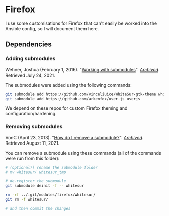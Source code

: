# Firefox

I use some customisations for Firefox that can't easily be worked into the Ansible config, so I will document them here.

## Dependencies

### Adding submodules

Wehner, Joshua (February 1, 2016). "[Working with submodules](https://github.blog/2016-02-01-working-with-submodules/)". *[Archived](https://web.archive.org/web/20210724123412/https://github.blog/2016-02-01-working-with-submodules/)*. Retrieved July 24, 2021.

The submodules were added using the following commands:

```bash
git submodule add https://github.com/vinceliuice/WhiteSur-gtk-theme whitesur
git submodule add https://github.com/arkenfox/user.js userjs
```

We depend on these repos for custom Firefox theming and configuration/hardening.

### Removing submodules

VonC (April 23, 2013). "[How do I remove a submodule?](https://stackoverflow.com/questions/1260748/how-do-i-remove-a-submodule/16162000#16162000)". *[Archived](https://web.archive.org/web/20210811213825/https://stackoverflow.com/questions/1260748/how-do-i-remove-a-submodule/16162000)*. Retrieved August 11, 2021.

You can remove a submodule using these commands (all of the commands were run from this folder):

```bash
# (optional?) rename the submodule folder
# mv whitesur/ whitesur_tmp

# de-register the submodule
git submodule deinit -f -- whitesur

rm -rf ../.git/modules/firefox/whitesur/
git rm -f whitesur/

# and then commit the changes
```
